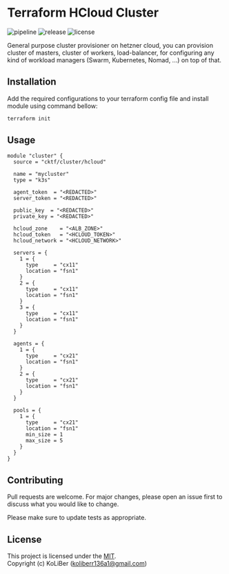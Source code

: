 # Terraform HCloud Cluster

![pipeline](https://github.com/cktf/terraform-hcloud-cluster/actions/workflows/cicd.yml/badge.svg)
![release](https://img.shields.io/github/v/release/cktf/terraform-hcloud-cluster?display_name=tag)
![license](https://img.shields.io/github/license/cktf/terraform-hcloud-cluster)

General purpose cluster provisioner on hetzner cloud, you can provision cluster of masters, cluster of workers, load-balancer, for configuring any kind of workload managers (Swarm, Kubernetes, Nomad, ...) on top of that.

## Installation

Add the required configurations to your terraform config file and install module using command bellow:

```bash
terraform init
```

## Usage

```hcl
module "cluster" {
  source = "cktf/cluster/hcloud"

  name = "mycluster"
  type = "k3s"

  agent_token  = "<REDACTED>"
  server_token = "<REDACTED>"

  public_key  = "<REDACTED>"
  private_key = "<REDACTED>"

  hcloud_zone    = "<ALB_ZONE>"
  hcloud_token   = "<HCLOUD_TOKEN>"
  hcloud_network = "<HCLOUD_NETWORK>"

  servers = {
    1 = {
      type     = "cx11"
      location = "fsn1"
    }
    2 = {
      type     = "cx11"
      location = "fsn1"
    }
    3 = {
      type     = "cx11"
      location = "fsn1"
    }
  }

  agents = {
    1 = {
      type     = "cx21"
      location = "fsn1"
    }
    2 = {
      type     = "cx21"
      location = "fsn1"
    }
  }

  pools = {
    1 = {
      type     = "cx21"
      location = "fsn1"
      min_size = 1
      max_size = 5
    }
  }
}
```

## Contributing

Pull requests are welcome. For major changes, please open an issue first to discuss what you would like to change.

Please make sure to update tests as appropriate.

## License

This project is licensed under the [MIT](LICENSE.md).  
Copyright (c) KoLiBer (koliberr136a1@gmail.com)
